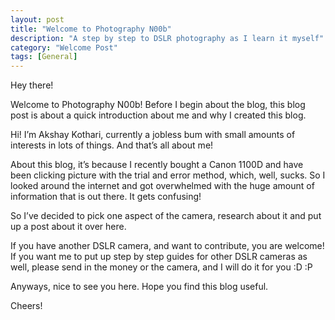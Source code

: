 ```yaml
---
layout: post
title: "Welcome to Photography N00b"
description: "A step by step to DSLR photography as I learn it myself"
category: "Welcome Post" 
tags: [General]
---
```

Hey there!

Welcome to Photography N00b!
Before I begin about the blog, this blog post is about a quick introduction about me and why I created this blog.

Hi! I&rsquo;m Akshay Kothari, currently a jobless bum with small amounts of interests in lots of things. 
And that&rsquo;s all about me!

About this blog, it&rsquo;s because I recently bought a Canon 1100D and have been clicking picture with the trial and error method, which, well, sucks.
So I looked around the internet and got overwhelmed with the huge amount of information that is out there. It gets confusing!

So I&rsquo;ve decided to pick one aspect of the camera, research about it and put up a post about it over here.

If you have another DSLR camera, and want to contribute, you are welcome!
If you want me to put up step by step guides for other DSLR cameras as well, please send in the money or the camera, and I will do it for you :D :P

Anyways, nice to see you here. Hope you find this blog useful.

Cheers!
